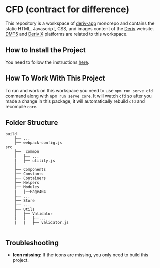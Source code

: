 # CFD (contract for difference)

This repository is a workspace of [deriv-app](../../README.md) monorepo and contains the static HTML, Javascript, CSS, and images content of the [Deriv](http://app.deriv.com) website.
[DMT5](https://app.deriv.com/mt5) and [Deriv X](https://app.deriv.com/derivx) platforms are related to this workspace.

## How to Install the Project

You need to follow the instructions [here](../../README.md).

## How To Work With This Project

To run and work on this workspace you need to use `npm run serve cfd` command along with `npm run serve core`.
It will watch `cfd` so after you made a change in this package, it will automatically rebuild `cfd` and recompile `core`.

## Folder Structure

```
build
    ├── ...
    ├── webpack-config.js
src
    ├── _common
    │   ├── ...
    |   ├── utility.js
    │
    ├── Components
    ├── Constants
    ├── Containers
    ├── Helpers
    ├── Modules
    |   |──Page404
    ├── ...
    ├── Store
    ├── ...
    ├── Utils
    │   ├── Validator
    |   |   ├──...
    |   |   ├── validator.js


```

## Troubleshooting

-   **Icon missing:** If the icons are missing, you only need to build this project.

